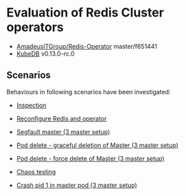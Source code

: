 # Evaluation of Redis Cluster operators

* [AmadeusITGroup/Redis-Operator](https://github.com/AmadeusITGroup/Redis-Operator) master/f651441
* [KubeDB](https://github.com/kubedb) v0.13.0-rc.0


## Scenarios

Behaviours in following scenarios have been investigated:

* [Inspection](scenarios/inspect.md)
* [Reconfigure Redis and operator](scenarios/reconfig.md)
* [Segfault master (3 master setup)](scenarios/scenarios.md)
* [Pod delete - graceful deletion of Master (3 master setup)](scenarios/scenarios.md)
* [Pod delete - force delete of Master (3 master setup)](scenarios/scenarios.md)
* [Chaos testing](scenarios/chaos.md)

* [Crash pid 1 in master pod (3 master setup)](scenarios/scenarios.md)
